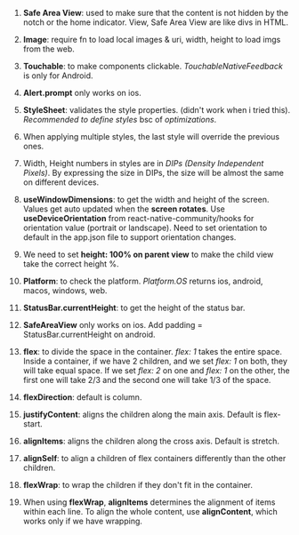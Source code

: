 1. **Safe Area View**: used to make sure that the content is not hidden by the notch or the home indicator. View, Safe Area View are like divs in HTML.

2. **Image**: require fn to load local images & uri, width, height to load imgs from the web.

3. **Touchable**: to make components clickable. _TouchableNativeFeedback_ is only for Android.

4. **Alert.prompt** only works on ios.

5. **StyleSheet**: validates the style properties. (didn't work when i tried this). _Recommended to define styles_ bsc of _optimizations_.

6. When applying multiple styles, the last style will override the previous ones.

7. Width, Height numbers in styles are in _DIPs (Density Independent Pixels)_. By expressing the size in DIPs, the size will be almost the same on different devices.

8. **useWindowDimensions**: to get the width and height of the screen. Values get auto updated when the **screen rotates**. Use **useDeviceOrientation** from react-native-community/hooks for orientation value (portrait or landscape). Need to set orientation to default in the app.json file to support orientation changes.

9. We need to set **height: 100% on parent view** to make the child view take the correct height %.

10. **Platform**: to check the platform. _Platform.OS_ returns ios, android, macos, windows, web.

11. **StatusBar.currentHeight**: to get the height of the status bar.

12. **SafeAreaView** only works on ios. Add padding = StatusBar.currentHeight on android.

13. **flex**: to divide the space in the container. _flex: 1_ takes the entire space. Inside a container, if we have 2 children, and we set _flex: 1_ on both, they will take equal space. If we set _flex: 2_ on one and _flex: 1_ on the other, the first one will take 2/3 and the second one will take 1/3 of the space.

14. **flexDirection**: default is column.

15. **justifyContent**: aligns the children along the main axis. Default is flex-start.

16. **alignItems**: aligns the children along the cross axis. Default is stretch.

17. **alignSelf**: to align a children of flex containers differently than the other children.

18. **flexWrap**: to wrap the children if they don't fit in the container.

19. When using **flexWrap**, **alignItems** determines the alignment of items within each line. To align the whole content, use **alignContent**, which works only if we have wrapping.
